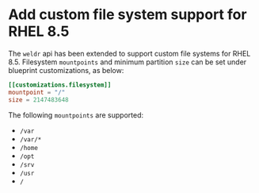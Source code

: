 # Add custom file system support for RHEL 8.5

The `weldr` api has been extended to support custom file systems for RHEL 8.5.
Filesystem `mountpoints` and minimum partition `size` can be set under blueprint customizations, as below:

```toml
[[customizations.filesystem]]
mountpoint = "/"
size = 2147483648
```

The following `mountpoints` are supported:

- `/var`
- `/var/*`
- `/home`
- `/opt`
- `/srv`
- `/usr`
- `/`